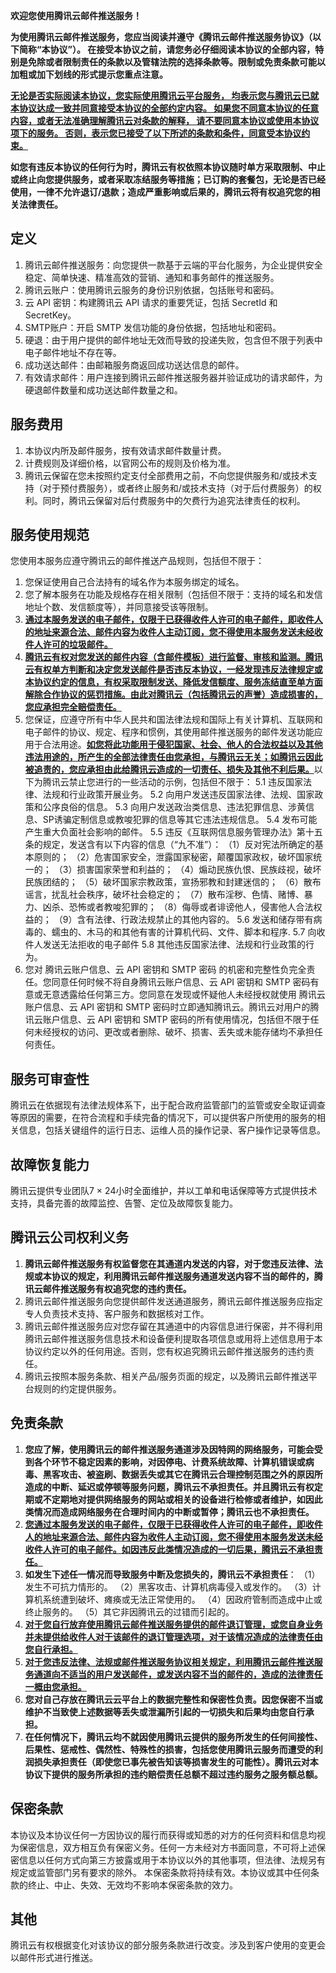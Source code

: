 **欢迎您使用腾讯云邮件推送服务！**

**为使用腾讯云邮件推送服务，您应当阅读并遵守《腾讯云邮件推送服务协议》（以下简称“本协议”）。 在接受本协议之前，请您务必仔细阅读本协议的全部内容，特别是免除或者限制责任的条款以及管辖法院的选择条款等。限制或免责条款可能以加粗或加下划线的形式提示您重点注意。**

<u><b> 无论是否实际阅读本协议，您实际使用腾讯云平台服务， 均表示您与腾讯云已就本协议达成一致并同意接受本协议的全部约定内容。 如果您不同意本协议的任意内容，或者无法准确理解腾讯云对条款的解释， 请不要同意本协议或使用本协议项下的服务。 否则，表示您已接受了以下所述的条款和条件，同意受本协议约束。</b></u>

**如您有违反本协议的任何行为时，腾讯云有权依照本协议随时单方采取限制、中止或终止向您提供服务，或者采取冻结服务等措施；已订购的套餐包，无论是否已经使用，一律不允许退订/退款；造成严重影响或后果的，腾讯云将有权追究您的相关法律责任。**
## 定义
1.	腾讯云邮件推送服务：向您提供一款基于云端的平台化服务，为企业提供安全稳定、简单快速、精准高效的营销、通知和事务邮件的推送服务。
2.	腾讯云账户：使用腾讯云服务的身份识别依据，包括账号和密码。
3.	云 API 密钥：构建腾讯云 API 请求的重要凭证，包括 SecretId 和 SecretKey。
4.	SMTP账户：开启 SMTP 发信功能的身份依据，包括地址和密码。
2. 硬退：由于用户提供的邮件地址无效而导致的投递失败，包含但不限于列表中电子邮件地址不存在等。
3. 成功送达邮件：由邮箱服务商返回成功送达信息的邮件。
4. 有效请求邮件：用户连接到腾讯云邮件推送服务器并验证成功的请求邮件，为硬退邮件数量和成功送达邮件数量之和。

## 服务费用
1.	本协议内所及邮件服务，按有效请求邮件数量计费。
2.	计费规则及详细价格，以官网公布的规则及价格为准。
3.	腾讯云保留在您未按照约定支付全部费用之前，不向您提供服务和/或技术支持（对于预付费服务），或者终止服务和/或技术支持（对于后付费服务）的权利。同时，腾讯云保留对后付费服务中的欠费行为追究法律责任的权利。

## 服务使用规范
您使用本服务应遵守腾讯云的邮件推送产品规则，包括但不限于：
1.	您保证使用自己合法持有的域名作为本服务绑定的域名。
2.	您了解本服务在功能及规格存在相关限制（包括但不限于：支持的域名和发信地址个数、发信额度等），并同意接受该等限制。
3.	<u><b>通过本服务发送的电子邮件，仅限于已获得收件人许可的电子邮件，即收件人的地址来源合法、邮件内容为收件人主动订阅，您不得使用本服务发送未经收件人许可的垃圾邮件。</b></u>
4.	<u><b>腾讯云有权对您发送的邮件内容（含邮件模板）进行监督、审核和监测。腾讯云有权单方判断和决定您发送邮件是否违反本协议，一经发现违反法律规定或本协议约定的信息，有权采取限制发送、降低发信额度、服务冻结直至单方面解除合作协议的惩罚措施。由此对腾讯云（包括腾讯云的声誉）造成损害的，您应承担完全赔偿责任。</b></u>
5.	您保证，应遵守所有中华人民共和国法律法规和国际上有关计算机、互联网和电子邮件的协议、规定、程序和惯例，其使用邮件推送服务的邮件发送功能应用于合法用途。<u><b>如您将此功能用于侵犯国家、社会、他人的合法权益以及其他违法用途的，所产生的全部法律责任由您承担，与腾讯云无关；如腾讯云因此被追责的，您应承担由此给腾讯云造成的一切责任、损失及其他不利后果。</b></u>以下为腾讯云禁止您进行的一些活动的示例，包括但不限于：
5.1 违反国家法律、法规和行业政策开展业务。
5.2 向用户发送违反国家法律、法规、国家政策和公序良俗的信息。
5.3 向用户发送政治类信息、违法犯罪信息、涉黄信息、SP诱骗定制信息或教唆犯罪的信息等其它违法违规信息。
5.4 发布可能产生重大负面社会影响的邮件。
5.5 违反《互联网信息服务管理办法》第十五条的规定，发送含有以下内容的信息（“九不准”）：
（1）反对宪法所确定的基本原则的；
（2）危害国家安全，泄露国家秘密，颠覆国家政权，破坏国家统一的；
（3）损害国家荣誉和利益的；
（4）煽动民族仇恨、民族歧视，破坏民族团结的；
（5）破坏国家宗教政策，宣扬邪教和封建迷信的；
（6）散布谣言，扰乱社会秩序，破坏社会稳定的；
（7）散布淫秽、色情、赌博、暴力、凶杀、恐怖或者教唆犯罪的；
（8）侮辱或者诽谤他人，侵害他人合法权益的；
（9）含有法律、行政法规禁止的其他内容的。
5.6 发送和储存带有病毒的、蠕虫的、木马的和其他有害的计算机代码、文件、脚本和程序.
5.7 向收件人发送无法拒收的电子邮件
5.8 其他违反国家法律、法规和行业政策的行为。
6. 您对 腾讯云账户信息、云 API 密钥和 SMTP 密码 的机密和完整性负完全责任。您同意任何时候不将自身腾讯云账户信息、云 API 密钥和 SMTP 密码有意或无意透露给任何第三方。您同意在发现或怀疑他人未经授权就使用 腾讯云账户信息、云 API 密钥和 SMTP 密码时立即通知腾讯云。腾讯云对用户的腾讯云账户信息、云 API 密钥和 SMTP 密码的所有使用情况，包括但不限于任何未经授权的访问、更改或者删除、破坏、损害、丢失或未能存储均不承担任何责任。

## 服务可审查性
腾讯云在依据现有法律法规体系下，出于配合政府监管部门的监管或安全取证调查等原因的需要，在符合流程和手续完备的情况下，可以提供客户所使用的服务的相关信息，包括关键组件的运行日志、运维人员的操作记录、客户操作记录等信息。

## 故障恢复能力
腾讯云提供专业团队7 × 24小时全面维护，并以工单和电话保障等方式提供技术支持，具备完善的故障监控、告警、定位及故障恢复能力。

## 腾讯云公司权利义务
1.	<b> 腾讯云邮件推送服务有权监督您在其通道内发送的内容，对于您违反法律、法规或本协议的规定，利用腾讯云邮件推送服务通道发送内容不当的邮件的，腾讯云邮件推送服务有权追究您的违约责任。</b>
2.	腾讯云邮件推送服务向您提供邮件发送通道服务，腾讯云邮件推送服务应指定专人负责技术支持、客户服务和数据核对工作。
3.	腾讯云邮件推送服务应对您存留在其通道中的内容信息进行保密，并不得利用腾讯云邮件推送服务信息技术和设备便利提取各项信息或用将上述信息用于本协议约定以外的任何用途。否则，您有权追究腾讯云邮件推送服务的违约责任。
4.	腾讯云按照本服务条款、相关产品/服务页面的规定，以及腾讯云邮件推送平台规则的约定提供服务。


## 免责条款
1.	<b> 您应了解，使用腾讯云的邮件推送服务通道涉及因特网的网络服务，可能会受到各个环节不稳定因素的影响，对因停电、计费系统故障、计算机错误或病毒、黑客攻击、被盗刷、数据丢失或其它在腾讯云合理控制范围之外的原因所造成的中断、延迟或停顿等服务问题，腾讯云不承担责任。并且腾讯云有权定期或不定期地对提供网络服务的网站或相关的设备进行检修或者维护，如因此类情况而造成网络服务在合理时间内的中断或暂停；腾讯云也不承担责任。</b>
2.	<u><b> 您通过本服务发送的电子邮件，仅限于已获得收件人许可的电子邮件，即收件人的地址来源合法、邮件内容为收件人主动订阅，您不得使用本服务发送未经收件人许可的电子邮件。如因违反此类情况造成的一切后果，腾讯云不承担责任。</b></u>
3.	**如发生下述任一情况而导致服务中断及您损失的，腾讯云不承担责任**：
（1）发生不可抗力情形的。
（2）黑客攻击、计算机病毒侵入或发作的。
（3）计算机系统遭到破坏、瘫痪或无法正常使用的。
（4）因政府管制而造成中止或终止服务的。
（5）其它非因腾讯云的过错而引起的。
4.	<u><b> 对于您自行放弃使用腾讯云邮件推送服务提供的邮件退订管理，或您自身业务并未提供给收件人对于该邮件的退订管理选项，对于该情况造成的法律责任由您自行承担。</b></u>
5.	<u><b> 对于您违反法律、法规或邮件推送服务协议相关规定，利用腾讯云邮件推送服务通道向不适当的用户发送邮件，或发送内容不当的邮件的，造成的法律责任一概由您承担。</b></u>
6.	**您对自己存放在腾讯云云平台上的数据完整性和保密性负责。因您保密不当或维护不当致使上述数据等丢失或泄漏所引起的一切损失和后果均由您自行承担。**
7.	**在任何情况下，腾讯云均不就因使用腾讯云提供的服务所发生的任何间接性、后果性、惩戒性、偶然性、特殊性的损害，包括您使用腾讯云服务而遭受的利润损失承担责任（即使您已事先被告知该等损害发生的可能性）。腾讯云对本协议下提供的服务所承担的违约赔偿责任总额不超过违约服务之服务额总额。**

## 保密条款
本协议及本协议任何一方因协议的履行而获得或知悉的对方的任何资料和信息均视为保密信息，双方相互负有保密义务。任何一方未经对方书面同意，不可将上述保密信息以任何方式向第三方披露或用于本协议以外的其他事项，但法律、法规另有规定或监管部门另有要求的除外。
本保密条款将持续有效。本协议或其中任何条款的终止、中止、失效、无效均不影响本保密条款的效力。

## 其他
腾讯云有权根据变化对该协议的部分服务条款进行改变。涉及到客户使用的变更会以邮件形式进行推送。









